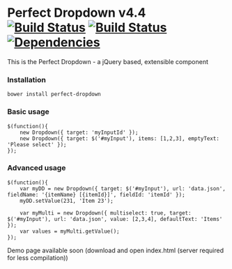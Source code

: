 # Perfect Dropdown v4.4  [![Build Status](https://secure.travis-ci.org/tborychowski/perfectdropdown.png?branch=master)](https://travis-ci.org/tborychowski/perfectdropdown) [![Build Status](https://drone.io/github.com/tborychowski/perfectdropdown/status.png)](https://drone.io/github.com/tborychowski/perfectdropdown/latest) [![Dependencies](https://david-dm.org/tborychowski/perfectdropdown.png)](https://david-dm.org/tborychowski/perfectdropdown#info=devDependencies&view=table)


This is the Perfect Dropdown - a jQuery based, extensible component

### Installation
    bower install perfect-dropdown

### Basic usage
    $(function(){
        new Dropdown({ target: 'myInputId' });
        new Dropdown({ target: $('#myInput'), items: [1,2,3], emptyText: 'Please select' });
    });

### Advanced usage
    $(function(){
		var myDD = new Dropdown({ target: $('#myInput'), url: 'data.json', fieldName: '{itemName} [{itemId}]', fieldId: 'itemId' });
		myDD.setValue(231, 'Item 23');
		
		var myMulti = new Dropdown({ multiselect: true, target: $('#myInput'), url: 'data.json', value: [2,3,4], defaultText: 'Items' });
		var values = myMulti.getValue();
    });

Demo page available soon (download and open index.html (server required for less compilation))
